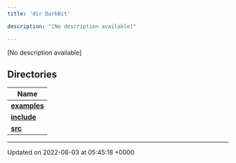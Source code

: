 ```yaml
---
title: 'dir DarkBit'

description: "[No description available]"

---
```







[No description available]

## Directories

| Name           |
| -------------- |
| **[examples](/documentation/code/gambit_sphinx/files/dir_c22fe66a09acdd480a35644f72364dc9/#dir-examples)**  |
| **[include](/documentation/code/gambit_sphinx/files/dir_05e71b19da8c05feb31a01063316c124/#dir-include)**  |
| **[src](/documentation/code/gambit_sphinx/files/dir_334951ee08a3caf9cfbab2a24a3edd4b/#dir-src)**  |






-------------------------------

Updated on 2022-08-03 at 05:45:18 +0000
